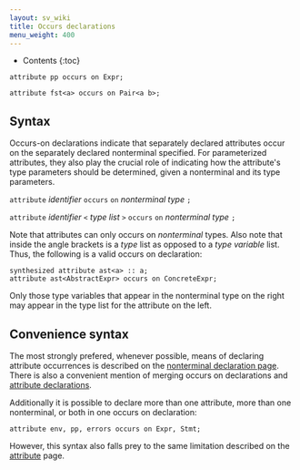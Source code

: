 ```yaml
---
layout: sv_wiki
title: Occurs declarations
menu_weight: 400
---
```


* Contents
{:toc}

```
attribute pp occurs on Expr;

attribute fst<a> occurs on Pair<a b>;
```

## Syntax

Occurs-on declarations indicate that separately declared attributes occur on the separately declared nonterminal specified.  For parameterized attributes, they also play the crucial role of indicating how the attribute's type parameters should be determined, given a nonterminal and its type parameters.

`attribute` _identifier_ `occurs` `on` _nonterminal type_ `;`

`attribute` _identifier_ `<` _type list_ `>` `occurs` `on` _nonterminal type_ `;`

Note that attributes can only occurs on _nonterminal_ types.  Also note that inside the angle brackets is a _type_ list as opposed to a _type variable_ list.  Thus, the following is a valid occurs on declaration:

```
synthesized attribute ast<a> :: a;
attribute ast<AbstractExpr> occurs on ConcreteExpr;
```

Only those type variables that appear in the nonterminal type on the right may appear in the type list for the attribute on the left.

## Convenience syntax

The most strongly prefered, whenever possible, means of declaring attribute occurrences is described on the [nonterminal declaration page](Reference_Nonterminal#Convenience_extension.md).  There is also a convenient mention of merging occurs on declarations and [attribute declarations](Reference_Attribute#Convenience_extensions.md).

Additionally it is possible to declare more than one attribute, more than one nonterminal, or both in one occurs on declaration:

```
attribute env, pp, errors occurs on Expr, Stmt;
```

However, this syntax also falls prey to the same limitation described on the [attribute](Reference_Attribute#Convenience_extensions.md) page.
